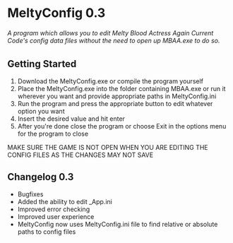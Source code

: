 # MeltyConfig 0.3
###### A program which allows you to edit Melty Blood Actress Again Current Code's config data files without the need to open up MBAA.exe to do so.

## Getting Started
1. Download the MeltyConfig.exe or compile the program yourself
2. Place the MeltyConfig.exe into the folder containing MBAA.exe or run it wherever you want and provide appropriate paths in MeltyConfig.ini
3. Run the program and press the appropriate button to edit whatever option you want
4. Insert the desired value and hit enter
5. After you're done close the program or choose Exit in the options menu for the program to close

MAKE SURE THE GAME IS NOT OPEN WHEN YOU ARE EDITING THE CONFIG FILES AS THE CHANGES MAY NOT SAVE
## Changelog 0.3
- Bugfixes
- Added the ability to edit _App.ini
- Improved error checking
- Improved user experience
- MeltyConfig now uses MeltyConfig.ini file to find relative or absolute paths to config files
